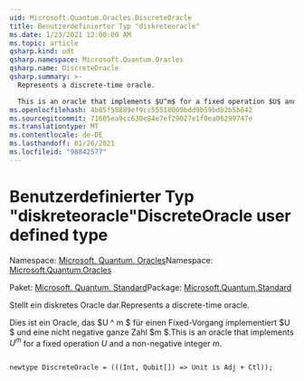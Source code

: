 ```yaml
---
uid: Microsoft.Quantum.Oracles.DiscreteOracle
title: Benutzerdefinierter Typ "diskreteoracle"
ms.date: 1/23/2021 12:00:00 AM
ms.topic: article
qsharp.kind: udt
qsharp.namespace: Microsoft.Quantum.Oracles
qsharp.name: DiscreteOracle
qsharp.summary: >-
  Represents a discrete-time oracle.

  This is an oracle that implements $U^m$ for a fixed operation $U$ and a non-negative integer $m$.
ms.openlocfilehash: 4b85f58889ef9cc55518009bdd9b59bdb2b5b842
ms.sourcegitcommit: 71605ea9cc630e84e7ef29027e1f0ea06299747e
ms.translationtype: MT
ms.contentlocale: de-DE
ms.lasthandoff: 01/26/2021
ms.locfileid: "98842577"
---
```

# <a name="discreteoracle-user-defined-type"></a><span data-ttu-id="86cf3-102">Benutzerdefinierter Typ "diskreteoracle"</span><span class="sxs-lookup"><span data-stu-id="86cf3-102">DiscreteOracle user defined type</span></span>

<span data-ttu-id="86cf3-103">Namespace: [Microsoft. Quantum. Oracles](xref:Microsoft.Quantum.Oracles)</span><span class="sxs-lookup"><span data-stu-id="86cf3-103">Namespace: [Microsoft.Quantum.Oracles](xref:Microsoft.Quantum.Oracles)</span></span>

<span data-ttu-id="86cf3-104">Paket: [Microsoft. Quantum. Standard](https://nuget.org/packages/Microsoft.Quantum.Standard)</span><span class="sxs-lookup"><span data-stu-id="86cf3-104">Package: [Microsoft.Quantum.Standard](https://nuget.org/packages/Microsoft.Quantum.Standard)</span></span>


<span data-ttu-id="86cf3-105">Stellt ein diskretes Oracle dar.</span><span class="sxs-lookup"><span data-stu-id="86cf3-105">Represents a discrete-time oracle.</span></span>

<span data-ttu-id="86cf3-106">Dies ist ein Oracle, das $U ^ m $ für einen Fixed-Vorgang implementiert $U $ und eine nicht negative ganze Zahl $m $.</span><span class="sxs-lookup"><span data-stu-id="86cf3-106">This is an oracle that implements $U^m$ for a fixed operation $U$ and a non-negative integer $m$.</span></span>

```qsharp

newtype DiscreteOracle = (((Int, Qubit[]) => Unit is Adj + Ctl));
```

